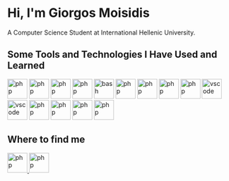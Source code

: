 # Hi, I'm Giorgos Moisidis
 A Computer Science Student  at International Hellenic University.


## Some Tools and Technologies I Have Used and Learned</h2>
<p align="left">

<img src="https://cdn.jsdelivr.net/gh/devicons/devicon/icons/java/java-original.svg" alt="php" width="45" height="45"/>
<img src="https://cdn.jsdelivr.net/gh/devicons/devicon/icons/javascript/javascript-original.svg" alt="php" width="45" height="45"/>
<img src="https://cdn.jsdelivr.net/gh/devicons/devicon/icons/python/python-original-wordmark.svg" alt="php" width="45" height="45"/>
<img src="https://cdn.jsdelivr.net/gh/devicons/devicon/icons/php/php-original.svg" alt="php" width="45" height="45"/>

<img src="https://cdn.jsdelivr.net/gh/devicons/devicon/icons/bash/bash-original.svg" alt="bash" width="45" height="45"/>
<img src="https://cdn.jsdelivr.net/gh/devicons/devicon/icons/arduino/arduino-original-wordmark.svg" alt="php" width="45" height="45"/>
<img src="https://cdn.jsdelivr.net/gh/devicons/devicon/icons/android/android-original.svg" alt="php" width="45" height="45"/>

<img src="https://cdn.jsdelivr.net/gh/devicons/devicon/icons/firebase/firebase-plain-wordmark.svg"  alt="php" width="45" height="45"/>
<img src="https://cdn.jsdelivr.net/gh/devicons/devicon/icons/mysql/mysql-original-wordmark.svg" alt="php" width="45" height="45"/>

<img src="https://cdn.jsdelivr.net/gh/devicons/devicon/icons/vscode/vscode-original.svg" alt="vscode" width="45" height="45"/>
<img src="https://cdn.jsdelivr.net/gh/devicons/devicon/icons/jetbrains/jetbrains-original.svg" alt="vscode" width="45" height="45"/>

<img src="https://cdn.jsdelivr.net/gh/devicons/devicon/icons/apache/apache-original-wordmark.svg"  alt="php" width="45" height="45"/>
<img src="https://cdn.jsdelivr.net/gh/devicons/devicon/icons/docker/docker-original.svg" alt="php" width="45" height="45"/>
<img src="https://cdn.jsdelivr.net/gh/devicons/devicon/icons/linux/linux-original.svg" alt="php" width="45" height="45"/>
<img src="https://cdn.jsdelivr.net/gh/devicons/devicon/icons/git/git-plain-wordmark.svg" alt="php" width="45" height="45"/>

</p>

## Where to find me
<a href="https://www.linkedin.com/in/georgios-moisidis-0b0694154/" >
<img src="https://cdn.jsdelivr.net/gh/devicons/devicon/icons/linkedin/linkedin-original-wordmark.svg" alt="php" width="45" height="45"/> </a> 
<a href = "mailto: g.moisidis97@gmail.com"> <img src="https://cdn.cdnlogo.com/logos/g/24/gmail-icon.svg" alt="php" width="45" height="45"/></a>

<!---
## Analytics
[![Anurag's GitHub stats](https://github-readme-stats.vercel.app/api?username=Gemois&show_icons=true&theme=tokyonight)](https://github.com/anuraghazra/github-readme-stats)
[![Top Langs](https://github-readme-stats.vercel.app/api/top-langs/?username=anuraghazra&layout=compact)](https://github.com/anuraghazra/github-readme-stats)
--->
